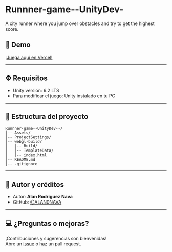 # Runnner-game--UnityDev-
A city runner where you jump over obstacles and try to get the highest score.

## 🚀 Demo

[¡Juega aquí en Vercel!](https://runnner-game-unity-dev.vercel.app/)

---

## ⚙️ Requisitos

- Unity versión: 6.2 LTS
- Para modificar el juego: Unity instalado en tu PC

---

## 📁 Estructura del proyecto

```
Runnner-game--UnityDev--/
│-- Assets/
│-- ProjectSettings/
│-- webgl-build/
│   │-- Build/
│   │-- TemplateData/
│   │-- index.html
│-- README.md
│-- .gitignore
```

---

## 👤 Autor y créditos

- Autor: **Alan Rodriguez Nava**
- GitHub: [@ALAN0NAVA](https://github.com/ALAN0NAVA)

---

## 💻 ¿Preguntas o mejoras?

¡Contribuciones y sugerencias son bienvenidas!  
Abre un [issue](https://github.com/ALAN0NAVA/Junior-Unity-/issues) o haz un pull request.
